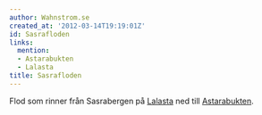 ```yaml
---
author: Wahnstrom.se
created_at: '2012-03-14T19:19:01Z'
id: Sasrafloden
links:
  mention:
  - Astarabukten
  - Lalasta
title: Sasrafloden
---
```


Flod som rinner från Sasrabergen på [Lalasta] ned till [Astarabukten].

  [Lalasta]: Lalasta
  [Astarabukten]: Astarabukten